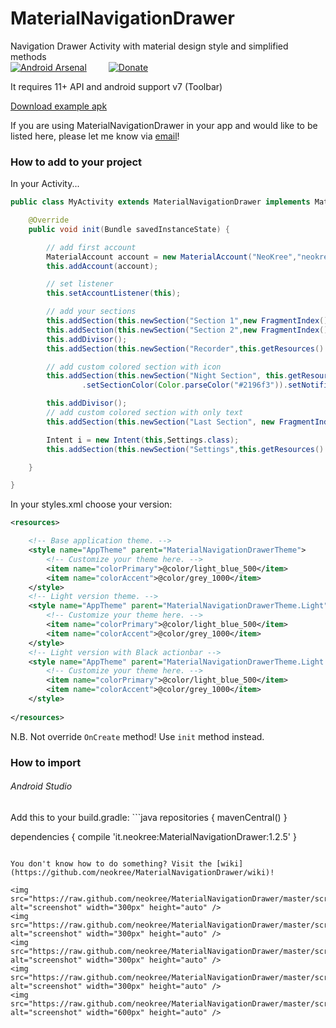 MaterialNavigationDrawer
========================

Navigation Drawer Activity with material design style and simplified methods<br>
[![Android Arsenal](https://img.shields.io/badge/Android%20Arsenal-MaterialNavigationDrawer-brightgreen.svg?style=flat)](https://android-arsenal.com/details/1/1114)&ensp;&ensp;&ensp;&ensp;&ensp;[![Donate](https://www.paypalobjects.com/en_GB/i/btn/btn_donate_LG.gif)](https://www.paypal.com/cgi-bin/webscr?cmd=_s-xclick&hosted_button_id=K4GJELZKNEF68)

It requires 11+ API and android support v7 (Toolbar)<br>

[Download example apk](https://raw.github.com/neokree/MaterialNavigationDrawer/master/example.apk)<br>

If you are using MaterialNavigationDrawer in your app and would like to be listed here, please let me know via [email](mailto:neokree@gmail.com)! <br>

### How to add to your project
In your Activity...
```java
public class MyActivity extends MaterialNavigationDrawer implements MaterialAccountListener {

    @Override
    public void init(Bundle savedInstanceState) {

        // add first account
        MaterialAccount account = new MaterialAccount("NeoKree","neokree@gmail.com",this.getResources().getDrawable(R.drawable.photo),this.getResources().getDrawable(R.drawable.bamboo));
        this.addAccount(account);

        // set listener
        this.setAccountListener(this);

        // add your sections
        this.addSection(this.newSection("Section 1",new FragmentIndex()));
        this.addSection(this.newSection("Section 2",new FragmentIndex()));
        this.addDivisor();
        this.addSection(this.newSection("Recorder",this.getResources().getDrawable(R.drawable.ic_mic_white_24dp),new FragmentIndex()).setNotifications(10));

        // add custom colored section with icon
        this.addSection(this.newSection("Night Section", this.getResources().getDrawable(R.drawable.ic_hotel_grey600_24dp), new FragmentIndex())
                .setSectionColor(Color.parseColor("#2196f3")).setNotifications(150)); // material blue 500

        this.addDivisor();
        // add custom colored section with only text
        this.addSection(this.newSection("Last Section", new FragmentIndex()).setSectionColor((Color.parseColor("#ff9800")))); // material orange 500

        Intent i = new Intent(this,Settings.class);
        this.addSection(this.newSection("Settings",this.getResources().getDrawable(R.drawable.ic_settings_black_24dp),i));

    }

}
```
In your styles.xml choose your version:
```xml
<resources>

    <!-- Base application theme. -->
    <style name="AppTheme" parent="MaterialNavigationDrawerTheme">
        <!-- Customize your theme here. -->
        <item name="colorPrimary">@color/light_blue_500</item>
        <item name="colorAccent">@color/grey_1000</item>
    </style>
    <!-- Light version theme. -->
    <style name="AppTheme" parent="MaterialNavigationDrawerTheme.Light">
        <!-- Customize your theme here. -->
        <item name="colorPrimary">@color/light_blue_500</item>
        <item name="colorAccent">@color/grey_1000</item>
    </style>
    <!-- Light version with Black actionbar -->
    <style name="AppTheme" parent="MaterialNavigationDrawerTheme.Light.DarkActionBar">
        <!-- Customize your theme here. -->
        <item name="colorPrimary">@color/light_blue_500</item>
        <item name="colorAccent">@color/grey_1000</item>
    </style>
    
</resources>
```
N.B. Not override <code>OnCreate</code> method! Use <code>init</code> method instead.<br>

<h3>How to import </h3>
<h6>Android Studio</h6>
Add this to your build.gradle:
```java 
repositories {
    mavenCentral()
}

dependencies {
    compile 'it.neokree:MaterialNavigationDrawer:1.2.5'
}
```

You don't know how to do something? Visit the [wiki](https://github.com/neokree/MaterialNavigationDrawer/wiki)!

<img src="https://raw.github.com/neokree/MaterialNavigationDrawer/master/screen1.png" alt="screenshot" width="300px" height="auto" />
<img src="https://raw.github.com/neokree/MaterialNavigationDrawer/master/screen2.png" alt="screenshot" width="300px" height="auto" />
<img src="https://raw.github.com/neokree/MaterialNavigationDrawer/master/screen3.png" alt="screenshot" width="300px" height="auto" />
<img src="https://raw.github.com/neokree/MaterialNavigationDrawer/master/screen4.png" alt="screenshot" width="300px" height="auto" />
<img src="https://raw.github.com/neokree/MaterialNavigationDrawer/master/screen5.png" alt="screenshot" width="600px" height="auto" />

